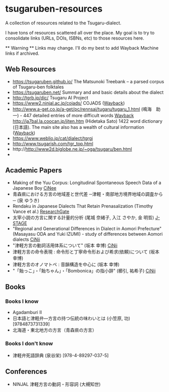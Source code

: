 # tsugaruben-resources
A collection of resources related to the Tsugaru-dialect.

I have tons of resources scattered all over the place.  My goal is to try to consolidate links (URLs, DOIs, ISBNs, etc) to those resources here.

** Warning ** Links may change.  I'll do my best to add Wayback Machine links if archived.

## Web Resources

* https://tsugaruben.github.io/ The Matsunoki Treebank – a parsed corpus of Tsugaru-ben folktales
* https://tsugaruben.net/ Summary and and basic details about the dialect
* http://tgrb.jp/dic/ Tsugaru AI Project 
* https://www2.ninjal.ac.jp/cojads/ COJADS ([Wayback](https://web.archive.org/web/*/https://www2.ninjal.ac.jp/cojads/*))
* http://www.a-get.co.jp/a-get/pc/rennsai/tugaru/tugaru_1.html (鳴海　助一) - 447 detailed entries of more difficult words [Wayback](https://web.archive.org/web/*/http://www.a-get.co.jp/a-get/pc/rennsai/tugaru/*)
http://ja7bal.la.coocan.jp/jiten.htm (Hidetaka Sato) 1422 word dictionary (日本語).  The main site also has a wealth of cultural information ([Wayback](https://web.archive.org/web/20220729153800/http://ja7bal.la.coocan.jp:80/jiten.htm))
* https://www.weblio.jp/cat/dialect/tgrgj
* http://www.tsugarish.com/tgr_top.html
* http://http://www2d.biglobe.ne.jp/~oga/tsugaru/ben.html
* 



## Academic Papers
* Making of the Yuu Corpus: Longitudinal Spontaneous Speech Data of a Japanese Boy [CiNee](http://id.nii.ac.jp/1532/00000053/)
* 青森県における方言の地域差と世代差 ─津軽・南部地方境界地域の調査から─ (泉 ゆうき)
* Rendaku in Japanese Dialects That Retain Prenasalization (Timothy Vance et al.) [ResearchGate](https://www.researchgate.net/publication/332141657)
* 太宰小説の方言に関する計量的分析 (尾城 奈緒子, 入江 さやか, 金 明哲) [J-STAGE](https://www.jstage.jst.go.jp/article/jscstaikai/33/0/33_39/_article/-char/ja/)
* "Regional and Generational Differences in Dialect in Aomori Prefecture" (Masayasu ODA and Yuki IZUMI) - study of differences between Aomori dialects [CiNii](https://cir.nii.ac.jp/crid/1390001205694916864)
* "津軽方言の動詞活用体系について" (坂本 幸博) [CiNii](https://cir.nii.ac.jp/crid/1520853832877724032)
* 津軽方言の命令表現 : 命令形と丁寧命令形および希求(依頼)について (坂本 幸博) 
* 津軽方言のオノマトペ : 音韻構造を中心に (坂本 幸博) 
* "「飴っこ」・「飴ちゃん」・「Bombonica」の指小辞" (櫛引, 祐希子) [CiNii](https://ci.nii.ac.jp/naid/110009931494/)


## Books
### Books I know

* Agadamburi II
* 日本語と津軽弁―方言の持つ伝統の味わいとは (小笠原, 功) [9784873731339]
* 北海道・東北地方の方言（青森県の方言）

### Books I don't know

* 津軽弁死語辞典 (泉谷栄) [978-4-89297-037-5] 

## Conferences
* NINJAL 津軽方言の動詞・形容詞 (大槻知世)
